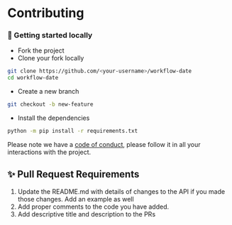 # Contributing
### 🚧 Getting started locally
- Fork the project
- Clone your fork locally
```bash
git clone https://github.com/<your-username>/workflow-date
cd workflow-date
```
- Create a new branch
```bash
git checkout -b new-feature
```
- Install the dependencies
```bash
python -m pip install -r requirements.txt
```

Please note we have a [code of conduct](CODE_OF_CONDUCT.md), please follow it in all your interactions with the project.

## ✨ Pull Request Requirements

1. Update the README.md with details of changes to the API if you made those changes. Add an example as well
2. Add proper comments to the code you have added.
3. Add descriptive title and description to the PRs
